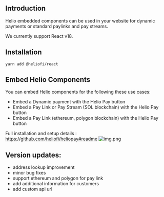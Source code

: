 ## Introduction

Helio embedded components can be used in your website for dynamic payments or standard paylinks and pay streams.

We currently support React v18.

## Installation

`yarn add @heliofi/react`

## Embed Helio Components

You can embed Helio components for the following these use cases:

* Embed a Dynamic payment with the Helio Pay button
* Embed a Pay Link or Pay Stream (SOL blockchain) with the Helio Pay button
* Embed a Pay Link (ethereum, polygon blockchain) with the Helio Pay button

Full installation and setup details : https://github.com/heliofi/heliopay#readme
![img.png](img.png)
## Version updates:

- address lookup improvement
- minor bug fixes
- support ethereum and polygon for pay link
- add additional information for customers
- add custom api url


